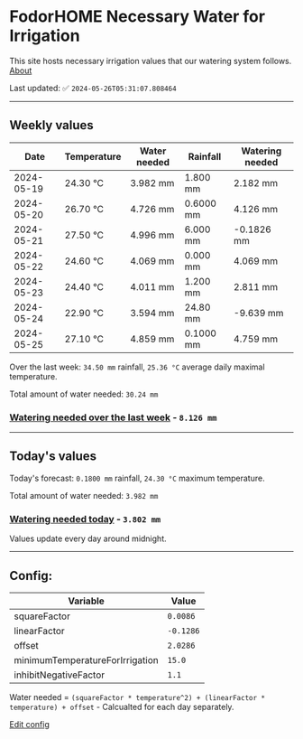 # FodorHOME Necessary Water for Irrigation

This site hosts necessary irrigation values that our watering system follows. [About](https://github.com/redyau/irrigation)

Last updated: ✅ `2024-05-26T05:31:07.808464`

---

## Weekly values

| Date | Temperature | Water needed | Rainfall | Watering needed |
|-----|-----|-----|-----|-----|
| 2024-05-19 | 24.30 °C | 3.982 mm | 1.800 mm | 2.182 mm |
| 2024-05-20 | 26.70 °C | 4.726 mm | 0.6000 mm | 4.126 mm |
| 2024-05-21 | 27.50 °C | 4.996 mm | 6.000 mm | -0.1826 mm |
| 2024-05-22 | 24.60 °C | 4.069 mm | 0.000 mm | 4.069 mm |
| 2024-05-23 | 24.40 °C | 4.011 mm | 1.200 mm | 2.811 mm |
| 2024-05-24 | 22.90 °C | 3.594 mm | 24.80 mm | -9.639 mm |
| 2024-05-25 | 27.10 °C | 4.859 mm | 0.1000 mm | 4.759 mm |


Over the last week: `34.50 mm` rainfall, `25.36 °C` average daily maximal temperature.

Total amount of water needed: `30.24 mm`

### [Watering needed over the last week](lastweek.txt) - `8.126 mm`

---

## Today's values

Today's forecast: `0.1800 mm` rainfall, `24.30 °C` maximum temperature.

Total amount of water needed: `3.982 mm`

### [Watering needed today](today.txt) - `3.802 mm`

Values update every day around midnight.

---

## Config:

| Variable | Value |
|-----|-----|
| squareFactor | `0.0086` |
| linearFactor | `-0.1286` |
| offset | `2.0286` |
| minimumTemperatureForIrrigation | `15.0` |
| inhibitNegativeFactor | `1.1` |

Water needed = `(squareFactor * temperature^2) + (linearFactor * temperature) + offset` - Calcualted for each day separately.

[Edit config](https://github.com/RedyAu/irrigation/edit/main/config.json)
